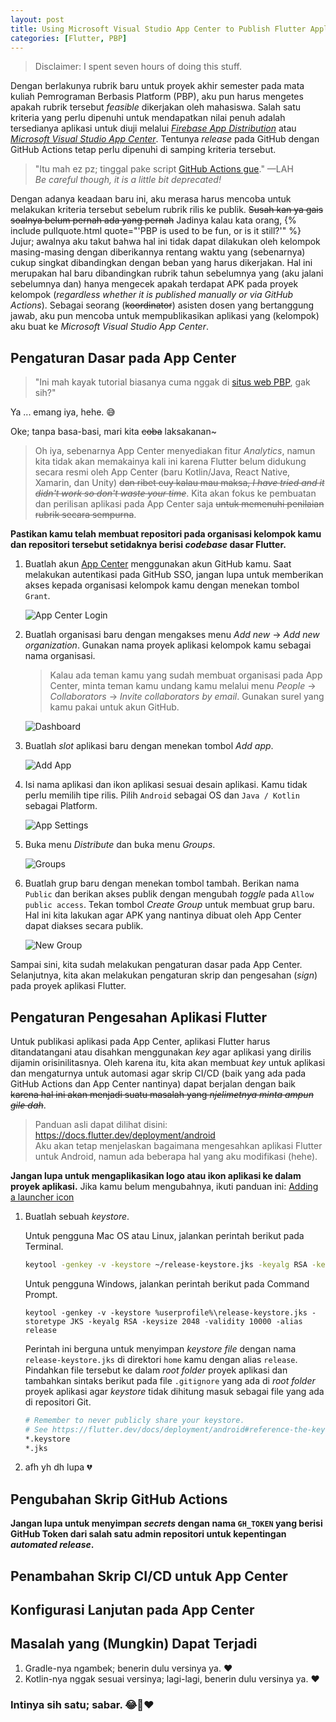 ```yaml
---
layout: post
title: Using Microsoft Visual Studio App Center to Publish Flutter Applications
categories: [Flutter, PBP]
---
```


> Disclaimer: I spent seven hours of doing this stuff.

Dengan berlakunya rubrik baru untuk proyek akhir semester pada mata kuliah Pemrograman Berbasis Platform (PBP), aku pun harus mengetes apakah rubrik tersebut *feasible* dikerjakan oleh mahasiswa. Salah satu kriteria yang perlu dipenuhi untuk mendapatkan nilai penuh adalah tersedianya aplikasi untuk diuji melalui [*Firebase App Distribution*](https://firebase.google.com/docs/app-distribution) atau [*Microsoft Visual Studio App Center*](https://appcenter.ms/). Tentunya *release* pada GitHub dengan GitHub Actions tetap perlu dipenuhi di samping kriteria tersebut.

> "Itu mah ez pz; tinggal pake script [GitHub Actions gue](https://gist.github.com/determinedguy/68b9a39b49099222f7c4b12eb617c643)." —LAH<br /> *Be careful though, it is a little bit deprecated!*

Dengan adanya keadaan baru ini, aku merasa harus mencoba untuk melakukan kriteria tersebut sebelum rubrik rilis ke publik. ~~Susah kan ya gais soalnya belum pernah ada yang pernah~~ Jadinya kalau kata orang, {% include pullquote.html quote="'PBP is used to be fun, or is it still?'" %} Jujur; awalnya aku takut bahwa hal ini tidak dapat dilakukan oleh kelompok masing-masing dengan diberikannya rentang waktu yang (sebenarnya) cukup singkat dibandingkan dengan beban yang harus dikerjakan. Hal ini merupakan hal baru dibandingkan rubrik tahun sebelumnya yang (aku jalani sebelumnya dan) hanya mengecek apakah terdapat APK pada proyek kelompok (*regardless whether it is published manually or via GitHub Actions*). Sebagai seorang (~~koordinator~~) asisten dosen yang bertanggung jawab, aku pun mencoba untuk mempublikasikan aplikasi yang (kelompok) aku buat ke *Microsoft Visual Studio App Center*.

## Pengaturan Dasar pada App Center

> "Ini mah kayak tutorial biasanya cuma nggak di [situs web PBP](https://pbp-fasilkom-ui.github.io/ganjil-2023/), gak sih?"

Ya ... emang iya, hehe. 😅

Oke; tanpa basa-basi, mari kita ~~coba~~ laksakanan~

> Oh iya, sebenarnya App Center menyediakan fitur *Analytics*, namun kita tidak akan memakainya kali ini karena Flutter belum didukung secara resmi oleh App Center (baru Kotlin/Java, React Native, Xamarin, dan Unity) ~~dan ribet cuy kalau mau maksa, *I have tried and it didn't work so don't waste your time*~~. Kita akan fokus ke pembuatan dan perilisan aplikasi pada App Center saja ~~untuk memenuhi penilaian rubrik secara sempurna~~.

**Pastikan kamu telah membuat repositori pada organisasi kelompok kamu dan repositori tersebut setidaknya berisi *codebase* dasar Flutter.**

1. Buatlah akun [App Center](https://appcenter.ms/) menggunakan akun GitHub kamu. Saat melakukan autentikasi pada GitHub SSO, jangan lupa untuk memberikan akses kepada organisasi kelompok kamu dengan menekan tombol `Grant`.

    ![App Center Login](https://i.ibb.co/wzPtQvw/Screenshot-2022-11-19-09-39-01.png)

2. Buatlah organisasi baru dengan mengakses menu *Add new* -> *Add new organization*. Gunakan nama proyek aplikasi kelompok kamu sebagai nama organisasi.

    > Kalau ada teman kamu yang sudah membuat organisasi pada App Center, minta teman kamu undang kamu melalui menu *People* -> *Collaborators* -> *Invite collaborators by email*. Gunakan surel yang kamu pakai untuk akun GitHub.

    ![Dashboard](https://i.ibb.co/N6B952q/Screenshot-2022-11-19-09-41-57.png)

3. Buatlah *slot* aplikasi baru dengan menekan tombol *Add app*.

    ![Add App](https://i.ibb.co/jTQVtZg/Screenshot-2022-11-19-09-44-38.png)

4. Isi nama aplikasi dan ikon aplikasi sesuai desain aplikasi. Kamu tidak perlu memilih tipe rilis. Pilih `Android` sebagai OS dan `Java / Kotlin` sebagai Platform.

    ![App Settings](https://i.ibb.co/4dCbgR0/Screenshot-2022-11-19-09-44-58.png)

5. Buka menu *Distribute* dan buka menu *Groups*.

    ![Groups](https://i.ibb.co/v3BJMSP/Screenshot-2022-11-19-09-49-42.png)

6. Buatlah grup baru dengan menekan tombol tambah. Berikan nama `Public` dan berikan akses publik dengan mengubah *toggle* pada `Allow public access`. Tekan tombol *Create Group* untuk membuat grup baru. Hal ini kita lakukan agar APK yang nantinya dibuat oleh App Center dapat diakses secara publik.

    ![New Group](https://i.ibb.co/6BqpRFk/Screenshot-2022-11-19-10-40-56.png)

Sampai sini, kita sudah melakukan pengaturan dasar pada App Center. Selanjutnya, kita akan melakukan pengaturan skrip dan pengesahan (*sign*) pada proyek aplikasi Flutter.

## Pengaturan Pengesahan Aplikasi Flutter

Untuk publikasi aplikasi pada App Center, aplikasi Flutter harus ditandatangani atau disahkan menggunakan *key* agar aplikasi yang dirilis dijamin orisinilitasnya. Oleh karena itu, kita akan membuat *key* untuk aplikasi dan mengaturnya untuk automasi agar skrip CI/CD (baik yang ada pada GitHub Actions dan App Center nantinya) dapat berjalan dengan baik ~~karena hal ini akan menjadi suatu masalah yang *njelimetnya minta ampun gile dah*~~.

> Panduan asli dapat dilihat disini: <https://docs.flutter.dev/deployment/android><br /> Aku akan tetap menjelaskan bagaimana mengesahkan aplikasi Flutter untuk Android, namun ada beberapa hal yang aku modifikasi (hehe).

**Jangan lupa untuk mengaplikasikan logo atau ikon aplikasi ke dalam proyek aplikasi.** Jika kamu belum mengubahnya, ikuti panduan ini: [Adding a launcher icon](https://docs.flutter.dev/deployment/android#adding-a-launcher-icon)

1. Buatlah sebuah *keystore*.

    Untuk pengguna Mac OS atau Linux, jalankan perintah berikut pada Terminal.

    ```bash
    keytool -genkey -v -keystore ~/release-keystore.jks -keyalg RSA -keysize 2048 -validity 10000 -alias release
    ```

    Untuk pengguna Windows, jalankan perintah berikut pada Command Prompt.

    ```batch
    keytool -genkey -v -keystore %userprofile%\release-keystore.jks -storetype JKS -keyalg RSA -keysize 2048 -validity 10000 -alias release
    ```

    Perintah ini berguna untuk menyimpan *keystore file* dengan nama `release-keystore.jks` di direktori `home` kamu dengan alias `release`. Pindahkan file tersebut ke dalam *root folder* proyek aplikasi dan tambahkan sintaks berikut pada file `.gitignore` yang ada di *root folder* proyek aplikasi agar *keystore* tidak dihitung masuk sebagai file yang ada di repositori Git.

    ```sh
    # Remember to never publicly share your keystore.
    # See https://flutter.dev/docs/deployment/android#reference-the-keystore-from-the-app
    *.keystore
    *.jks
    ```

2. afh yh dh lupa 💔

## Pengubahan Skrip GitHub Actions

**Jangan lupa untuk menyimpan *secrets* dengan nama `GH_TOKEN` yang berisi GitHub Token dari salah satu admin repositori untuk kepentingan *automated release*.**

## Penambahan Skrip CI/CD untuk App Center

## Konfigurasi Lanjutan pada App Center

## Masalah yang (Mungkin) Dapat Terjadi

1. Gradle-nya ngambek; benerin dulu versinya ya. ❤️
2. Kotlin-nya nggak sesuai versinya; lagi-lagi, benerin dulu versinya ya. ❤️

### Intinya sih satu; sabar. 😂🙏❤️
